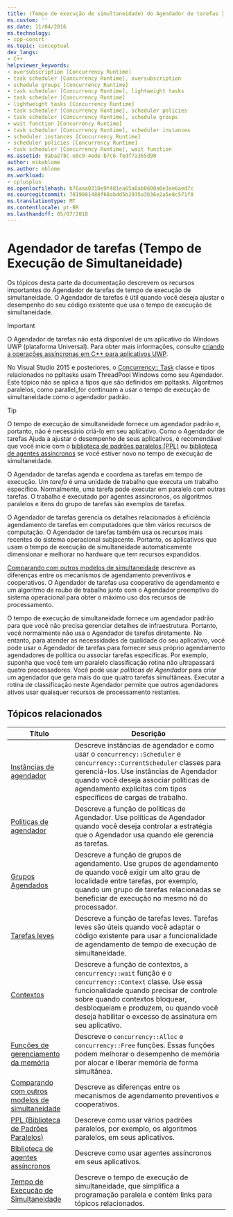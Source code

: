 ```yaml
---
title: (Tempo de execução de simultaneidade) do Agendador de tarefas | Microsoft Docs
ms.custom: ''
ms.date: 11/04/2016
ms.technology:
- cpp-concrt
ms.topic: conceptual
dev_langs:
- C++
helpviewer_keywords:
- oversubscription [Concurrency Runtime]
- task scheduler [Concurrency Runtime], oversubscription
- schedule groups [Concurrency Runtime]
- task scheduler [Concurrency Runtime], lightweight tasks
- task scheduler [Concurrency Runtime]
- lightweight tasks [Concurrency Runtime]
- task scheduler [Concurrency Runtime], scheduler policies
- task scheduler [Concurrency Runtime], schedule groups
- wait function [Concurrency Runtime]
- task scheduler [Concurrency Runtime], scheduler instances
- scheduler instances [Concurrency Runtime]
- scheduler policies [Concurrency Runtime]
- task scheduler [Concurrency Runtime], wait function
ms.assetid: 9aba278c-e0c9-4ede-b7c6-fedf7a365d90
author: mikeblome
ms.author: mblome
ms.workload:
- cplusplus
ms.openlocfilehash: b76aaa0310e9f481ea65a0ab0600a0e3ae6aed7c
ms.sourcegitcommit: 7019081488f68abdd5b2935a3b36e2a5e8c571f8
ms.translationtype: MT
ms.contentlocale: pt-BR
ms.lasthandoff: 05/07/2018
---
```

# <a name="task-scheduler-concurrency-runtime"></a>Agendador de tarefas (Tempo de Execução de Simultaneidade)
Os tópicos desta parte da documentação descrevem os recursos importantes do Agendador de tarefas de tempo de execução de simultaneidade. O Agendador de tarefas é útil quando você deseja ajustar o desempenho do seu código existente que usa o tempo de execução de simultaneidade.  
  
> [!IMPORTANT]
>  O Agendador de tarefas não está disponível de um aplicativo do Windows UWP (plataforma Universal). Para obter mais informações, consulte [criando a operações assíncronas em C++ para aplicativos UWP](../../parallel/concrt/creating-asynchronous-operations-in-cpp-for-windows-store-apps.md).  
>   
>  No Visual Studio 2015 e posteriores, o [Concurrency:: Task](../../parallel/concrt/reference/task-class.md) classe e tipos relacionados no ppltasks usam ThreadPool Windows como seu Agendador. Este tópico não se aplica a tipos que são definidos em ppltasks. Algoritmos paralelos, como parallel_for continuam a usar o tempo de execução de simultaneidade como o agendador padrão.  
  
> [!TIP]
>  O tempo de execução de simultaneidade fornece um agendador padrão e, portanto, não é necessário criá-lo em seu aplicativo. Como o Agendador de tarefas Ajuda a ajustar o desempenho de seus aplicativos, é recomendável que você inicie com o [biblioteca de padrões paralelos (PPL)](../../parallel/concrt/parallel-patterns-library-ppl.md) ou [biblioteca de agentes assíncronos](../../parallel/concrt/asynchronous-agents-library.md) se você estiver novo no tempo de execução de simultaneidade.  
  
 O Agendador de tarefas agenda e coordena as tarefas em tempo de execução. Um *tarefa* é uma unidade de trabalho que executa um trabalho específico. Normalmente, uma tarefa pode executar em paralelo com outras tarefas. O trabalho é executado por agentes assíncronos, os algoritmos paralelos e itens do grupo de tarefas são exemplos de tarefas.  
  
 O Agendador de tarefas gerencia os detalhes relacionados à eficiência agendamento de tarefas em computadores que têm vários recursos de computação. O Agendador de tarefas também usa os recursos mais recentes do sistema operacional subjacente. Portanto, os aplicativos que usam o tempo de execução de simultaneidade automaticamente dimensionar e melhorar no hardware que tem recursos expandidos.  
  
 [Comparando com outros modelos de simultaneidade](../../parallel/concrt/comparing-the-concurrency-runtime-to-other-concurrency-models.md) descreve as diferenças entre os mecanismos de agendamento preventivos e cooperativos. O Agendador de tarefas usa cooperativo de agendamento e um algoritmo de roubo de trabalho junto com o Agendador preemptivo do sistema operacional para obter o máximo uso dos recursos de processamento.  
  
 O tempo de execução de simultaneidade fornece um agendador padrão para que você não precisa gerenciar detalhes de infraestrutura. Portanto, você normalmente não usa o Agendador de tarefas diretamente. No entanto, para atender as necessidades de qualidade do seu aplicativo, você pode usar o Agendador de tarefas para fornecer seus próprio agendamento agendadores de política ou associar tarefas específicas. Por exemplo, suponha que você tem um paralelo classificação rotina não ultrapassará quatro processadores. Você pode usar *políticas de Agendador* para criar um agendador que gera mais do que quatro tarefas simultâneas. Executar a rotina de classificação neste Agendador permite que outros agendadores ativos usar quaisquer recursos de processamento restantes.  
  
## <a name="related-topics"></a>Tópicos relacionados  
  
|Título|Descrição|  
|-----------|-----------------|  
|[Instâncias de agendador](../../parallel/concrt/scheduler-instances.md)|Descreve instâncias de agendador e como usar o `concurrency::Scheduler` e `concurrency::CurrentScheduler` classes para gerenciá-los. Use instâncias de Agendador quando você deseja associar políticas de agendamento explícitas com tipos específicos de cargas de trabalho.|  
|[Políticas de agendador](../../parallel/concrt/scheduler-policies.md)|Descreve a função de políticas de Agendador. Use políticas de Agendador quando você deseja controlar a estratégia que o Agendador usa quando ele gerencia as tarefas.|  
|[Grupos Agendados](../../parallel/concrt/schedule-groups.md)|Descreve a função de grupos de agendamento. Use grupos de agendamento de quando você exigir um alto grau de localidade entre tarefas, por exemplo, quando um grupo de tarefas relacionadas se beneficiar de execução no mesmo nó do processador.|  
|[Tarefas leves](../../parallel/concrt/lightweight-tasks.md)|Descreve a função de tarefas leves. Tarefas leves são úteis quando você adaptar o código existente para usar a funcionalidade de agendamento de tempo de execução de simultaneidade.|  
|[Contextos](../../parallel/concrt/contexts.md)|Descreve a função de contextos, a `concurrency::wait` função e o `concurrency::Context` classe. Use essa funcionalidade quando precisar de controle sobre quando contextos bloquear, desbloqueiam e produzem, ou quando você deseja habilitar o excesso de assinatura em seu aplicativo.|  
|[Funções de gerenciamento da memória](../../parallel/concrt/memory-management-functions.md)|Descreve o `concurrency::Alloc` e `concurrency::Free` funções. Essas funções podem melhorar o desempenho de memória por alocar e liberar memória de forma simultânea.|  
|[Comparando com outros modelos de simultaneidade](../../parallel/concrt/comparing-the-concurrency-runtime-to-other-concurrency-models.md)|Descreve as diferenças entre os mecanismos de agendamento preventivos e cooperativos.|  
|[PPL (Biblioteca de Padrões Paralelos)](../../parallel/concrt/parallel-patterns-library-ppl.md)|Descreve como usar vários padrões paralelos, por exemplo, os algoritmos paralelos, em seus aplicativos.|  
|[Biblioteca de agentes assíncronos](../../parallel/concrt/asynchronous-agents-library.md)|Descreve como usar agentes assíncronos em seus aplicativos.|  
|[Tempo de Execução de Simultaneidade](../../parallel/concrt/concurrency-runtime.md)|Descreve o tempo de execução de simultaneidade, que simplifica a programação paralela e contém links para tópicos relacionados.|

